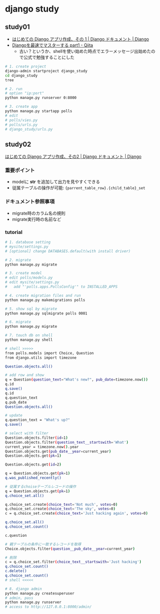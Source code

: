 # django study

## study01

- [はじめての Django アプリ作成、その 1 \| Django ドキュメント \| Django](https://docs.djangoproject.com/ja/3.0/intro/tutorial01/)
- [Djangoを最速でマスターする part1 \- Qiita](https://qiita.com/gragragrao/items/373057783ba8856124f3)
  - 古い？というか、shellを使い始めた時点でエラーメッセージ出始めたので公式で勉強することにした

```bash
# 1. create project
django-admin startproject django_study
cd django_study
tree

# 2. run
# option "ip:port"
python manage.py runserver 0:8000

# 3. create app
python manage.py startapp polls
# edit
# polls/vies.py
# polls/urls.py
# django_study/urls.py
```

## study02

[はじめての Django アプリ作成、その2 \| Django ドキュメント \| Django](https://docs.djangoproject.com/ja/3.0/intro/tutorial02/)

### 重要ポイント

- modelに __str__ を追加して出力を見やすくできる
- 従属テーブルの操作が可能: `{parrent_table_row}.{child_table}_set`

### ドキュメント参照事項

- migrate時のカラム名の規則
- migrate実行時の名前など

### tutorial

```bash
# 1. database setting
# mysite/settings.py
# [optional] change DATABASES.default(with install driver)

# 2. migrate
python manage.py migrate

# 3. create model
# edit polls/models.py
# edit mysite/settings.py
#   add "'polls.apps.PollsConfig'" to INSTALLED_APPS

# 4. create migration files and run
python manage.py makemigrations polls

# 5. show sql by migrate
python manage.py sqlmigrate polls 0001

# 6. migrate
python manage.py migrate

# 7. touch db on shell
python manage.py shell

# shell >>>>>
from polls.models import Choice, Question
from django.utils import timezone

Question.objects.all()

# add row and show
q = Question(question_text="What's new?", pub_date=timezone.now())
q.id
q.save()
q.id
q.question_text
q.pub_date
Question.objects.all()

# update
q.question_text = "What's up?"
q.save()

# select with filter
Question.objects.filter(id=1)
Question.objects.filter(question_text__startswith='What')
current_year = timezone.now().year
Question.objects.get(pub_date__year=current_year)
Question.objects.get(pk=1)

Question.objects.get(id=2)

q = Question.objects.get(pk=1)
q.was_published_recently()

# 従属するchoiseテーブルレコードの操作
q = Question.objects.get(pk=1)
q.choice_set.all()

q.choice_set.create(choice_text='Not much', votes=0)
q.choice_set.create(choice_text='The sky', votes=0)
c = q.choice_set.create(choice_text='Just hacking again', votes=0)

q.choice_set.all()
q.choice_set.count()

c.question

# 親テーブルの条件に一致するレコードを取得
Choice.objects.filter(question__pub_date__year=current_year)

# 削除
c = q.choice_set.filter(choice_text__startswith='Just hacking')
q.choice_set.count()
c.delete()
q.choice_set.count()
# shell <<<<<

# 8. django admin
python manage.py createsuperuser
# admin, pass
python manage.py runserver
# access to http://127.0.0.1:8000/admin/
```

